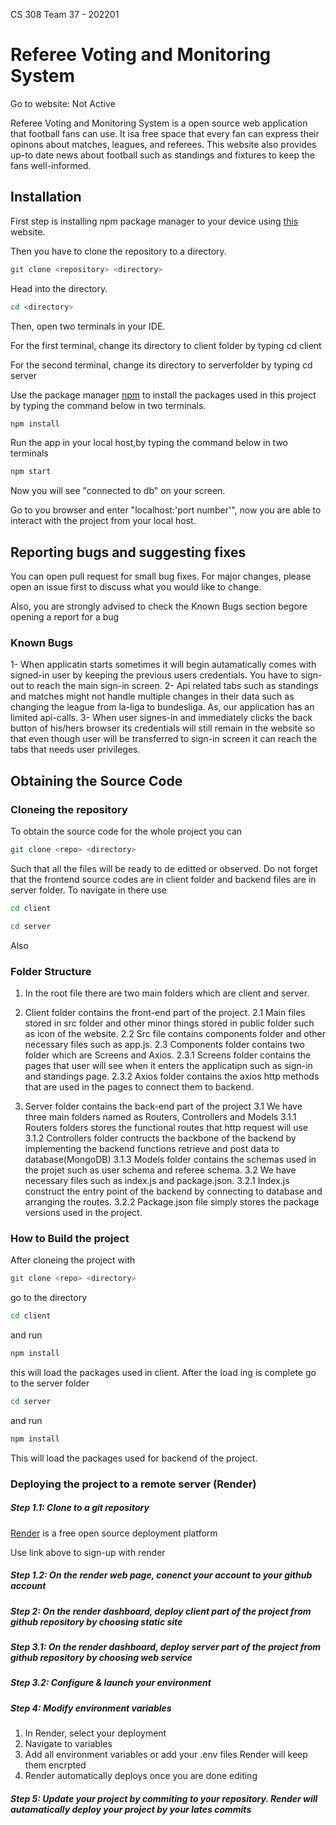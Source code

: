 CS 308 Team 37 - 202201
# Referee Voting and Monitoring System

Go to website: Not Active

Referee Voting and Monitoring System is a open source web application that football fans can use. It isa free space that every fan can express their opinons about matches, leagues, and referees. This website also provides up-to date news about football such as standings and fixtures to keep the fans well-informed.

## Installation
First step is installing npm package manager to your device using [this](https://docs.npmjs.com/downloading-and-installing-node-js-and-npm) website.

Then you have to clone the repository to a directory.

```bash
git clone <repository> <directory>
```

Head into the directory.

```bash
cd <directory>
```
Then, open two terminals in your IDE.

For the first terminal, change its directory to client folder by typing cd client

For the second terminal, change its directory to serverfolder by typing cd server

Use the package manager [npm](https://www.npmjs.com) to install the packages used in this project by typing the command below in two terminals.

```bash
npm install
```
Run the app in your local host,by typing the command below in two terminals

```bash
npm start 
```

Now you will see "connected to db" on your screen.

Go to you browser and enter "localhost:'port number'", now you are able to interact with the project from your local host.

## Reporting bugs and suggesting fixes

You can open pull request for small bug fixes. For major changes, please open an issue first
to discuss what you would like to change.

Also, you are strongly advised to check the Known Bugs section begore opening a report for a bug


### Known Bugs

1- When applicatin starts sometimes it will begin autamatically comes with signed-in user by keeping the previous users credentials. You have to sign-out to reach the main sign-in screen.
2- Api related tabs such as standings and matches might not handle multiple changes in their data such as changing the league from la-liga to bundesliga. As, our application has an limited api-calls. 
3- When user signes-in and immediately clicks the back button of his/hers browser its credentials will still remain in the website so that even though user will be transferred to sign-in screen it can reach the tabs that needs user privileges.

## Obtaining the Source Code

### Cloneing the repository
To obtain the source code for the whole project you can
```bash
git clone <repo> <directory>
```
Such that all the files will be ready to de editted or observed. Do not forget that the frontend source codes are in client folder and backend files are in server folder. To navigate in there use

```bash
cd client
```

```bash
cd server
```
Also
### Folder Structure

1. In the root file there are two main folders which are client and server.
2. Client folder contains the front-end part of the project.
2.1 Main files stored in src folder and other minor things stored in public folder such as icon of the website.
2.2 Src file contains components folder and other necessary files such as app.js.
2.3 Components folder contains two folder which are Screens and Axios.
2.3.1 Screens folder contains the pages that user will see when it enters the applicatipn such as sign-in and standings page.
2.3.2 Axios folder contains the axios http methods that are used in the pages to connect them to backend.
  
3. Server folder contains the back-end part of the project
3.1 We have three main folders named as Routers, Controllers and Models
3.1.1 Routers folders stores the functional routes that http request will use
3.1.2 Controllers folder contructs the backbone of the backend by implementing the backend functions retrieve and post data to database(MongoDB)
3.1.3 Models folder contains the schemas used in the projet such as user schema and referee schema.
3.2 We have necessary files such as index.js and package.json.
3.2.1 Index.js construct the entry point of the backend by connecting to database and arranging the routes.
3.2.2 Package.json file simply stores the package versions used in the project.
    

### How to Build the project

After cloneing the project with
```bash
git clone <repo> <directory>
```
go to the directory

```bash
cd client
```
and run
```bash
npm install
```
this will load the packages used in client. After the load ing is complete go to the server folder
```bash
cd server
```
and run
```bash
npm install
```
This will load the packages used for backend of the project.

### Deploying the project to a remote server (Render)

##### Step 1.1: Clone to a git repository 
[Render](https://dashboard.render.com/) is a free open source deployment platform 

Use link above to sign-up with render

##### Step 1.2: On the render web page, conenct your account to your github account

##### Step 2: On the render dashboard, deploy client part of the project from github repository by choosing static site

##### Step 3.1: On the render dashboard, deploy server part of the project from github repository by choosing web service

##### Step 3.2: Configure & launch your environment


##### Step 4: Modify environment variables

1. In Render, select your deployment
2. Navigate to variables
3. Add all environment variables or add your .env files Render will keep them encrpted
4. Render automatically deploys once you are done editing

##### Step 5: Update your project by commiting to your repository. Render will autamatically deploy your project by your lates commits
